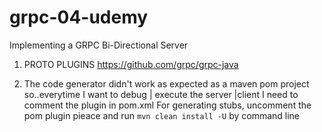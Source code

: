 # grpc-04-udemy
Implementing a GRPC Bi-Directional Server

1) PROTO PLUGINS 
   https://github.com/grpc/grpc-java
   
2) The code generator didn't work as expected as a maven pom project so..everytime I want to debug | execute the server |client I 
   need to comment the plugin in pom.xml
   For generating stubs, uncomment the pom plugin pieace and run ```mvn clean install -U``` by command line
